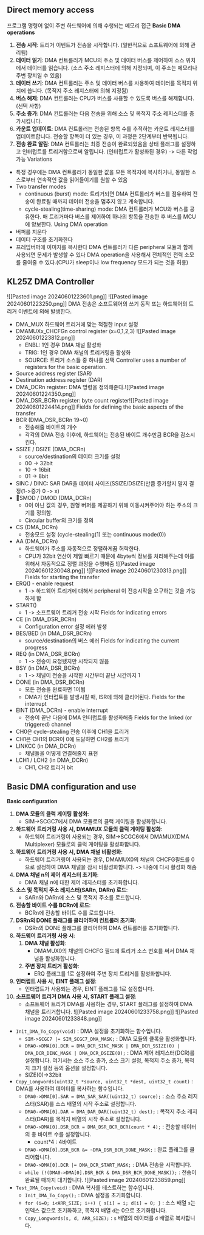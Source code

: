 ## Direct memory access
프로그램 명령어 없이 주변 하드웨어에 의해 수행되는 메모리 접근
**Basic DMA operations**
1. **전송 시작**: 트리거 이벤트가 전송을 시작합니다. (일반적으로 소프트웨어에 의해 관리됨)
2. **데이터 읽기**: DMA 컨트롤러가 MCU의 주소 및 데이터 버스를 제어하여 소스 위치에서 데이터를 읽습니다. (소스 주소 레지스터에 의해 지정되며, 이 주소는 메모리나 주변 장치일 수 있음)
3. **데이터 쓰기**: DMA 컨트롤러는 주소 및 데이터 버스를 사용하여 데이터를 목적지 위치에 씁니다. (목적지 주소 레지스터에 의해 지정됨)
4. **버스 해제**: DMA 컨트롤러는 CPU가 버스를 사용할 수 있도록 버스를 해제합니다. (선택 사항)
5. **주소 증가**: DMA 컨트롤러는 다음 전송을 위해 소스 및 목적지 주소 레지스터를 증가시킵니다.
6. **카운트 업데이트**: DMA 컨트롤러는 전송된 항목 수를 추적하는 카운트 레지스터를 업데이트합니다. 전송할 항목이 더 있는 경우, 이 과정은 2단계부터 반복됩니다.
7. **전송 완료 알림**: DMA 컨트롤러는 최종 전송이 완료되었음을 상태 플래그를 설정하고 인터럽트를 트리거함으로써 알립니다. (인터럽트가 활성화된 경우) -> 다른 작업 가능
Variations
- 특정 경우에는 DMA 컨트롤러가 동일한 값을 모든 목적지에 복사하거나, 동일한 소스로부터 연속적인 값을 읽어들이기를 원할 수 있음
- Two transfer modes
	- continuous (burst) mode: 트리거되면 DMA 컨트롤러가 버스를 점유하여 전송이 완료될 때까지 데이터 전송을 멈추지 않고 계속합니다.
	- cycle-stealing(time-sharing) mode: DMA 컨트롤러가 MCU와 버스를 공유한다. 매 트리거마다 버스를 제어하여 하나의 항목을 전송한 후 버스를 MCU에 양보한다.
Using DMA operation
- 버퍼를 지운다 
- 데이터 구조를 초기화한다
- 프레임버퍼에 이미지를 복사한다
DMA 컨트롤러가 다른 peripheral 모듈과 함께 사용되면 문제가 발생할 수 있다
DMA operation을 사용해서 전체적인 전력 소모를 줄여줄 수 있다.(CPU가 sleep이나 low frequency 모드가 되는 것을 허용)

## KL25Z DMA Controller
![[Pasted image 20240601223601.png]]
![[Pasted image 20240601223250.png]]
DMA 전송은 소프트웨어의 쓰기 동작 또는 하드웨어의 트리거 이벤트에 의해 발생한다.
- DMA_MUX 하드웨어 트리거에 맞는 적절한 input 설정
- DMAMUXx_CHCFGn control register (x=0,1,2,3)
	 ![[Pasted image 20240601223812.png]]
	- ENBL: 1인 경우 DMA 채널 활성화
	- TRIG: 1인 경우 DMA 채널의 트리거링을 활성화
	- SOURCE: 트리거 소스들 중 하나를 선택
Controller uses a number of registers for the basic operation.
- Source address register (SAR)
- Destination address register (DAR)
- DMA_DCRn register: DMA 명령을 정의해준다.![[Pasted image 20240601224350.png]]
- DMA_DSR_BCRn register: byte count register![[Pasted image 20240601224414.png]]
Fields for defining the basic aspects of the transfer
- BCR (DMA_DSR_BCRn 19~0)
	- 전송해줄 바이트의 개수
	- 각각의 DMA 전송 이후에, 하드웨어는 전송된 바이트 개수만큼 BCR을 감소시킨다.
- SSIZE / DSIZE (DMA_DCRn)
	- source/destination의 데이터 크기를 설정
	- 00 -> 32bit
	- 10 -> 16bit
	- 01 -> 8bit
- SINC / DINC: SAR DAR을 데이터 사이즈(SSIZE/DSIZE)만큼 증가할지 말지 결정(1->증가 0 -> x)
- SMOD / DMOD (DMA_DCRn)
	- 0이 아닌 값의 경우, 원형 버퍼를 제공하기 위해 이동시켜주어야 하는 주소의 크기를 정의함.
	- Circular buffer의 크기를 정의
- CS (DMA_DCRn)
	- 전송모드 설정 (cycle-stealing(1) 또는 continuous mode(0))
- AA (DMA_DCRn)
	- 하드웨어가 주소를 자동적으로 정렬하게끔 허락한다.
	- CPU가 32bit 연산이 제일 빠르기 때문에 4byte씩 정보를 처리해주는데 이를 위해서 자동적으로 정렬 과정을 수행해줌
![[Pasted image 20240601230048.png]]
![[Pasted image 20240601230313.png]]
Fields for starting the transfer
- ERQ() - enable request
	- 1 -> 하드웨어 트리거에 대해서 peripheral 이 전송시작을 요구하는 것을 가능하게 함
- START()
	- 1 -> 소프트웨어 트리거 전송 시작
Fields for indicating errors
- CE (in DMA_DSR_BCRn)
	- Configuration error 설정 에러 발생
- BES/BED (in DMA_DSR_BCRn)
	- source/destination의 버스 에러
Fields for indicating the current progress
- REQ (in DMA_DSR_BCRn)
	- 1 -> 전송이 요청됐지만 시작되지 않음
- BSY (in DMA_DSR_BCRn)
	- 1 -> 채널이 전송을 시작한 시간부터 끝난 시간까지 1
- DONE (in DMA_DSR_BCRn)
	- 모든 전송을 완료하면 1이됨
	- DMA가 인터럽트를 발생시킬 때, ISR에 의해 클리어된다.
Fields for the interrupt
- EINT (DMA_DCRn) - enable interrupt
	- 전송이 끝난 다음에 DMA 인터럽트를 활성화해줌
Fields for the linked (or triggered) channel
- CH0은 cycle-stealing 전송 이후에 CH1을 트리거
- CH1은 CH1의 BCR이 0에 도달하면 CH2를 트리거
- LINKCC (in DMA_DCRn)
	- 채널들을 어떻게 연결해줄지 표현
- LCH1 / LCH2 (in DMA_DCRn)
	- CH1, CH2 트리거 bit

## Basic DMA configuration and use
**Basic configuration**
1. **DMA 모듈의 클럭 게이팅 활성화**:
    - SIM->SCGC7에서 DMA 모듈로의 클럭 게이팅을 활성화합니다.
2. **하드웨어 트리거링 사용 시, DMAMUX 모듈의 클럭 게이팅 활성화**:
    - 하드웨어 트리거링이 사용되는 경우, SIM->SCGC6에서 DMAMUX(DMA Multiplexer) 모듈로의 클럭 게이팅을 활성화합니다.
3. **하드웨어 트리거링 사용 시, DMA 채널 비활성화**:
    - 하드웨어 트리거링이 사용되는 경우, DMAMUX0의 채널의 CHCFG필드를 0으로 설정하여 DMA 채널을 잠시 비활성화합니다. -> 나중에 다시 활성화 해줌
4. **DMA 채널 n의 제어 레지스터 초기화**:
    - DMA 채널 n에 대한 제어 레지스터를 초기화합니다.
5. **소스 및 목적지 주소 레지스터(SARn, DARn) 로드**:
    - SARn와 DARn에 소스 및 목적지 주소를 로드합니다.
6. **전송할 바이트 수를 BCRn에 로드**:
    - BCRn에 전송할 바이트 수를 로드합니다.
7. **DSRn의 DONE 플래그를 클리어하여 컨트롤러 초기화**:
    - DSRn의 DONE 플래그를 클리어하여 DMA 컨트롤러를 초기화합니다.
8. **하드웨어 트리거링 사용 시**:
    1. **DMA 채널 활성화**:
        - DMAMUX0의 채널의 CHCFG 필드에 트리거 소스 번호를 써서 DMA 채널을 활성화합니다.
    2. **주변 장치 트리거 활성화**:
        - ERQ 플래그를 1로 설정하여 주변 장치 트리거를 활성화합니다.
9. **인터럽트 사용 시, EINT 플래그 설정**:
    - 인터럽트가 사용되는 경우, EINT 플래그를 1로 설정합니다.
10. **소프트웨어 트리거 DMA 사용 시, START 플래그 설정**:
    - 소프트웨어 트리거 DMA를 사용하는 경우, START 플래그를 설정하여 DMA 채널을 트리거합니다.
![[Pasted image 20240601233758.png]]
![[Pasted image 20240601233848.png]]
- `Init_DMA_To_Copy(void)` : DMA 설정을 초기화하는 함수입니다.
    - `SIM->SCGC7 |= SIM_SCGC7_DMA_MASK;` : DMA 모듈의 클록을 활성화합니다.
    - `DMA0->DMA[0].DCR = DMA_DCR_SINC_MASK | DMA_DCR_SSIZE(0) | DMA_DCR_DINC_MASK | DMA_DCR_DSIZE(0);` : DMA 제어 레지스터(DCR)를 설정합니다. 여기서는 소스 주소 증가, 소스 크기 설정, 목적지 주소 증가, 목적지 크기 설정 등의 옵션을 설정합니다.
    - SIZE(0)->32bit
- `Copy_Longwords(uint32_t *source, uint32_t *dest, uint32_t count)` : DMA를 사용하여 데이터를 복사하는 함수입니다.
    - `DMA0->DMA[0].SAR = DMA_SAR_SAR((uint32_t) source);` : 소스 주소 레지스터(SAR)를 소스 배열의 시작 주소로 설정합니다.
    - `DMA0->DMA[0].DAR = DMA_DAR_DAR((uint32_t) dest);` : 목적지 주소 레지스터(DAR)를 목적지 배열의 시작 주소로 설정합니다.
    - `DMA0->DMA[0].DSR_BCR = DMA_DSR_BCR_BCR(count * 4);` : 전송할 데이터의 총 바이트 수를 설정합니다.
	    - count\*4 : 4바이트
    - `DMA0->DMA[0].DSR_BCR &= ~DMA_DSR_BCR_DONE_MASK;` : 완료 플래그를 클리어합니다.
    - `DMA0->DMA[0].DCR |= DMA_DCR_START_MASK;` : DMA 전송을 시작합니다.
    - `while (!(DMA0->DMA[0].DSR_BCR & DMA_DSR_BCR_DONE_MASK));` : 전송이 완료될 때까지 대기합니다.
![[Pasted image 20240601233859.png]]
- `Test_DMA_Copy(void)` : DMA 복사를 테스트하는 함수입니다.
    - `Init_DMA_To_Copy();` : DMA 설정을 초기화합니다.
    - `for (i=0; i<ARR_SIZE; i++) { s[i] = i; d[i] = 0; }` : 소스 배열 `s`는 인덱스 값으로 초기화하고, 목적지 배열 `d`는 0으로 초기화합니다.
    - `Copy_Longwords(s, d, ARR_SIZE);` : `s` 배열의 데이터를 `d` 배열로 복사합니다.
